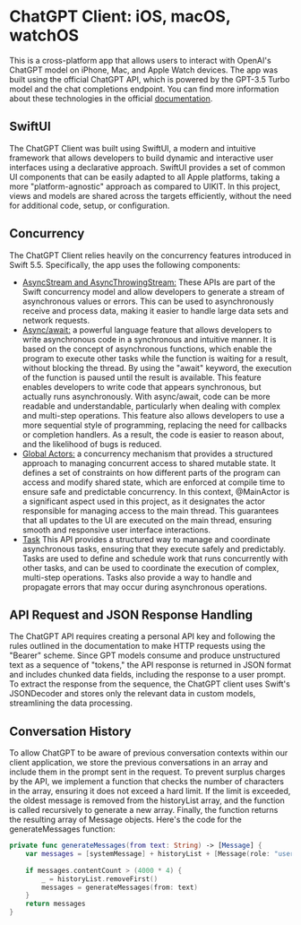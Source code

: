 # ChatGPT Client: iOS, macOS, watchOS

This is a cross-platform app that allows users to interact with OpenAI's ChatGPT model on iPhone, Mac, and Apple Watch devices. The app was built using the official ChatGPT API, which is powered by the GPT-3.5 Turbo model and the chat completions endpoint. You can find more information about these technologies in the official [documentation](https://openai.com/blog/introducing-chatgpt-and-whisper-apis).

## SwiftUI

The ChatGPT Client was built using SwiftUI, a modern and intuitive framework that allows developers to build dynamic and interactive user interfaces using a declarative approach. SwiftUI provides a set of common UI components that can be easily adapted to all Apple platforms, taking a more "platform-agnostic" approach as compared to UIKIT. In this project, views and models are shared across the targets efficiently, without the need for additional code, setup, or configuration.

## Concurrency

The ChatGPT Client relies heavily on the concurrency features introduced in Swift 5.5. Specifically, the app uses the following components:

- [AsyncStream and AsyncThrowingStream:](https://github.com/apple/swift-evolution/blob/main/proposals/0314-async-stream.md) These APIs are part of the Swift concurrency model and allow developers to generate a stream of asynchronous values or errors. This can be used to asynchronously receive and process data, making it easier to handle large data sets and network requests.
- [Async/await:](https://github.com/apple/swift-evolution/blob/main/proposals/0296-async-await.md) a powerful language feature that allows developers to write asynchronous code in a synchronous and intuitive manner. It is based on the concept of asynchronous functions, which enable the program to execute other tasks while the function is waiting for a result, without blocking the thread. By using the "await" keyword, the execution of the function is paused until the result is available. This feature enables developers to write code that appears synchronous, but actually runs asynchronously. With async/await, code can be more readable and understandable, particularly when dealing with complex and multi-step operations. This feature also allows developers to use a more sequential style of programming, replacing the need for callbacks or completion handlers. As a result, the code is easier to reason about, and the likelihood of bugs is reduced.
- [Global Actors:](https://github.com/apple/swift-evolution/blob/main/proposals/0316-global-actors.md) a concurrency mechanism that provides a structured approach to managing concurrent access to shared mutable state. It defines a set of constraints on how different parts of the program can access and modify shared state, which are enforced at compile time to ensure safe and predictable concurrency. In this context, @MainActor is a significant aspect used in this project, as it designates the actor responsible for managing access to the main thread. This guarantees that all updates to the UI are executed on the main thread, ensuring smooth and responsive user interface interactions.
- [Task](https://github.com/apple/swift-evolution/blob/main/proposals/0304-structured-concurrency.md#tasks) This API provides a structured way to manage and coordinate asynchronous tasks, ensuring that they execute safely and predictably. Tasks are used to define and schedule work that runs concurrently with other tasks, and can be used to coordinate the execution of complex, multi-step operations. Tasks also provide a way to handle and propagate errors that may occur during asynchronous operations.

## API Request and JSON Response Handling

The ChatGPT API requires creating a personal API key and following the rules outlined in the documentation to make HTTP requests using the "Bearer" scheme. Since GPT models consume and produce unstructured text as a sequence of "tokens," the API response is returned in JSON format and includes chunked data fields, including the response to a user prompt. To extract the response from the sequence, the ChatGPT client uses Swift's JSONDecoder and stores only the relevant data in custom models, streamlining the data processing.

## Conversation History

To allow ChatGPT to be aware of previous conversation contexts within our client application, we store the previous conversations in an array and include them in the prompt sent in the request. To prevent surplus charges by the API, we implement a function that checks the number of characters in the array, ensuring it does not exceed a hard limit. If the limit is exceeded, the oldest message is removed from the historyList array, and the function is called recursively to generate a new array. Finally, the function returns the resulting array of Message objects. Here's the code for the generateMessages function:
```Swift
private func generateMessages(from text: String) -> [Message] {
    var messages = [systemMessage] + historyList + [Message(role: "user", content: text)]
    
    if messages.contentCount > (4000 * 4) {
        _ = historyList.removeFirst()
        messages = generateMessages(from: text)
    }
    return messages
}
```